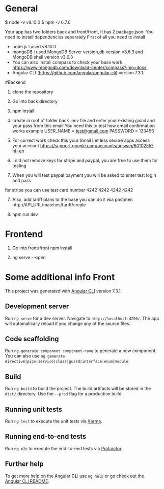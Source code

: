 # General

$ node -v
v8.10.0
$ npm -v
6.7.0

Your app has two folders back and front/front, It has 2 package.json. You need to install dependencies separately
First of all you need to install
- node.js    I used v8.10.0
- mongoDB    I used MongoDB Server version,db version v3.6.3 and MongoDB shell version v3.6.3
- You can also install compass to check your base work https://www.mongodb.com/download-center/compass?jmp=docs
- Angular CLI (https://github.com/angular/angular-cli) version 7.3.1.

#Backend

1. clone the repository
2. Go into back directory
3. npm install
4. create in root of folder back .env file and enter your existing gmail and  your pass from this email
You need this to test how email confirmation works
example 
USER_NAME = test@gmail.com
PASSWORD = 123456
4.  For correct work check this your Gmail  Let less secure apps access your account
https://support.google.com/accounts/answer/6010255?hl=en

5. I did not remove keys for stripe and paypal, you are free to use them for testing
6. When you will test paypal payment
you will be asked to enter test login and pass

for stripe you can use test card number 4242 4242 4242 4242

7. Also, add tariff plans to the base you can do it wia postmen
http://API_URL/matches/tariff/create

8.  npm run dev

# Frontend

1. Go into front/front
npm install

2. ng serve --open

# Some additional info Front

This project was generated with [Angular CLI](https://github.com/angular/angular-cli) version 7.3.1.

## Development server

Run `ng serve` for a dev server. Navigate to `http://localhost:4200/`. The app will automatically reload if you change any of the source files.

## Code scaffolding

Run `ng generate component component-name` to generate a new component. You can also use `ng generate directive|pipe|service|class|guard|interface|enum|module`.

## Build

Run `ng build` to build the project. The build artifacts will be stored in the `dist/` directory. Use the `--prod` flag for a production build.

## Running unit tests

Run `ng test` to execute the unit tests via [Karma](https://karma-runner.github.io).

## Running end-to-end tests

Run `ng e2e` to execute the end-to-end tests via [Protractor](http://www.protractortest.org/).

## Further help

To get more help on the Angular CLI use `ng help` or go check out the [Angular CLI README](https://github.com/angular/angular-cli/blob/master/README.md).
